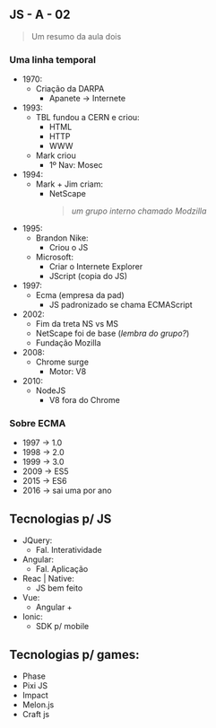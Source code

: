 ## JS - A - 02
>Um resumo da aula dois
### Uma linha temporal
 * 1970:
    * Criação da DARPA
        * Apanete -> Internete
 * 1993: 
    * TBL fundou a CERN e criou:
        * HTML
        * HTTP
        * WWW
    * Mark criou
        * 1º Nav: Mosec
 * 1994:
    * Mark + Jim criam:
        * NetScape
            > *um grupo interno chamado Modzilla*
 * 1995:
    * Brandon Nike:
        * Criou o JS
    * Microsoft:
        * Criar o Internete Explorer
        * JScript (copia do JS)
 * 1997:
    * Ecma (empresa da pad)
        * JS padronizado se chama ECMAScript
* 2002: 
    * Fim da treta NS vs MS
    * NetScape foi de base
     (*lembra do grupo?*)
    * Fundação Mozilla
* 2008:
    * Chrome surge
        * Motor: V8
* 2010:
    * NodeJS
        * V8 fora do Chrome
### Sobre ECMA
* 1997 -> 1.0
* 1998 -> 2.0
* 1999 -> 3.0
* 2009 -> ES5
* 2015 -> ES6
* 2016 -> sai uma por ano
## Tecnologias p/ JS
* JQuery:
    * Fal. Interatividade
* Angular:
    * Fal. Aplicação
* Reac | Native:
    * JS bem feito
* Vue:
    * Angular +
* Ionic:
    * SDK p/ mobile

## Tecnologias p/ games:
* Phase
* Pixi JS
* Impact
* Melon.js
* Craft js